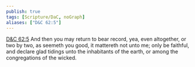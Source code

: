 ```yaml
---
publish: true
tags: [Scripture/DaC, noGraph]
aliases: ["D&C 62:5"]
---
```

[D&C 62:5](https://churchofjesuschrist.org/study/scriptures/dc-testament/dc/62?lang=eng&id=p5#p5) And then you may return to bear record, yea, even altogether, or two by two, as seemeth you good, it mattereth not unto me; only be faithful, and declare glad tidings unto the inhabitants of the earth, or among the congregations of the wicked.
